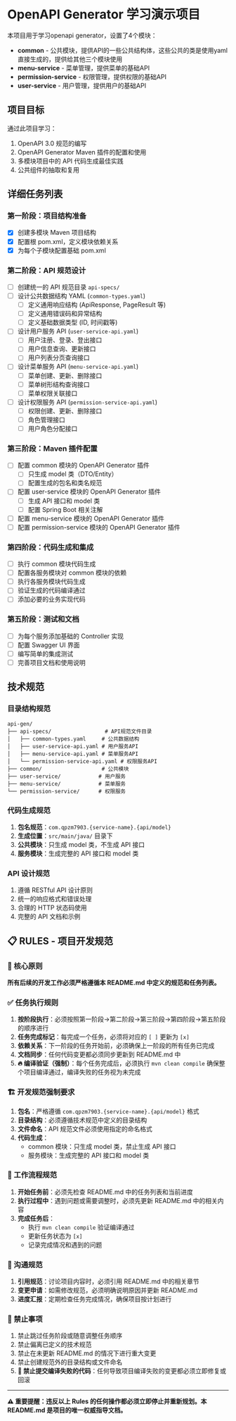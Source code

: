 # OpenAPI Generator 学习演示项目

本项目用于学习openapi generator，设置了4个模块：
- **common** - 公共模块，提供API的一些公共结构体，这些公共的类是使用yaml直接生成的，提供给其他三个模块使用
- **menu-service** - 菜单管理，提供菜单的基础API
- **permission-service** - 权限管理，提供权限的基础API
- **user-service** - 用户管理，提供用户的基础API

## 项目目标
通过此项目学习：
1. OpenAPI 3.0 规范的编写
2. OpenAPI Generator Maven 插件的配置和使用
3. 多模块项目中的 API 代码生成最佳实践
4. 公共组件的抽取和复用

## 详细任务列表

### 第一阶段：项目结构准备
- [x] 创建多模块 Maven 项目结构
- [x] 配置根 pom.xml，定义模块依赖关系
- [x] 为每个子模块配置基础 pom.xml

### 第二阶段：API 规范设计
- [ ] 创建统一的 API 规范目录 `api-specs/`
- [ ] 设计公共数据结构 YAML (`common-types.yaml`)
  - [ ] 定义通用响应结构 (ApiResponse, PageResult 等)
  - [ ] 定义通用错误码和异常结构
  - [ ] 定义基础数据类型 (ID, 时间戳等)
- [ ] 设计用户服务 API (`user-service-api.yaml`)
  - [ ] 用户注册、登录、登出接口
  - [ ] 用户信息查询、更新接口
  - [ ] 用户列表分页查询接口
- [ ] 设计菜单服务 API (`menu-service-api.yaml`)
  - [ ] 菜单创建、更新、删除接口
  - [ ] 菜单树形结构查询接口
  - [ ] 菜单权限关联接口
- [ ] 设计权限服务 API (`permission-service-api.yaml`)
  - [ ] 权限创建、更新、删除接口
  - [ ] 角色管理接口
  - [ ] 用户角色分配接口

### 第三阶段：Maven 插件配置
- [ ] 配置 common 模块的 OpenAPI Generator 插件
  - [ ] 只生成 model 类（DTO/Entity）
  - [ ] 配置生成的包名和类名规范
- [ ] 配置 user-service 模块的 OpenAPI Generator 插件
  - [ ] 生成 API 接口和 model 类
  - [ ] 配置 Spring Boot 相关注解
- [ ] 配置 menu-service 模块的 OpenAPI Generator 插件
- [ ] 配置 permission-service 模块的 OpenAPI Generator 插件

### 第四阶段：代码生成和集成
- [ ] 执行 common 模块代码生成
- [ ] 配置各服务模块对 common 模块的依赖
- [ ] 执行各服务模块代码生成
- [ ] 验证生成的代码编译通过
- [ ] 添加必要的业务实现代码

### 第五阶段：测试和文档
- [ ] 为每个服务添加基础的 Controller 实现
- [ ] 配置 Swagger UI 界面
- [ ] 编写简单的集成测试
- [ ] 完善项目文档和使用说明

## 技术规范

### 目录结构规范
```
api-gen/
├── api-specs/                 # API规范文件目录
│   ├── common-types.yaml     # 公共数据结构
│   ├── user-service-api.yaml # 用户服务API
│   ├── menu-service-api.yaml # 菜单服务API
│   └── permission-service-api.yaml # 权限服务API
├── common/                   # 公共模块
├── user-service/            # 用户服务
├── menu-service/            # 菜单服务
└── permission-service/      # 权限服务
```

### 代码生成规范
1. **包名规范**：`com.qpzm7903.{service-name}.{api/model}`
2. **生成位置**：`src/main/java/` 目录下
3. **公共模块**：只生成 model 类，不生成 API 接口
4. **服务模块**：生成完整的 API 接口和 model 类

### API 设计规范
1. 遵循 RESTful API 设计原则
2. 统一的响应格式和错误处理
3. 合理的 HTTP 状态码使用
4. 完整的 API 文档和示例

## 📋 RULES - 项目开发规范

### 🎯 核心原则
**所有后续的开发工作必须严格遵循本 README.md 中定义的规范和任务列表。**

### ✅ 任务执行规则
1. **按阶段执行**：必须按照第一阶段→第二阶段→第三阶段→第四阶段→第五阶段的顺序进行
2. **任务完成标记**：每完成一个任务，必须将对应的 `[ ]` 更新为 `[x]`
3. **依赖关系**：下一阶段的任务开始前，必须确保上一阶段的所有任务已完成
4. **文档同步**：任何代码变更都必须同步更新到 README.md 中
5. **🔥 编译验证（强制）**：每个任务完成后，必须执行 `mvn clean compile` 确保整个项目编译通过，编译失败的任务视为未完成

### 🏗️ 开发规范强制要求
1. **包名**：严格遵循 `com.qpzm7903.{service-name}.{api/model}` 格式
2. **目录结构**：必须遵循技术规范中定义的目录结构
3. **文件命名**：API 规范文件必须使用指定的命名格式
4. **代码生成**：
   - common 模块：只生成 model 类，禁止生成 API 接口
   - 服务模块：生成完整的 API 接口和 model 类

### 🔄 工作流程规范
1. **开始任务前**：必须先检查 README.md 中的任务列表和当前进度
2. **执行过程中**：遇到问题或需要调整时，必须先更新 README.md 中的相关内容
3. **完成任务后**：
   - 执行 `mvn clean compile` 验证编译通过
   - 更新任务状态为 `[x]`
   - 记录完成情况和遇到的问题

### 📝 沟通规范
1. **引用规范**：讨论项目内容时，必须引用 README.md 中的相关章节
2. **变更申请**：如需修改规范，必须明确说明原因并更新 README.md
3. **进度汇报**：定期检查任务完成情况，确保项目按计划进行

### 🚫 禁止事项
1. 禁止跳过任务阶段或随意调整任务顺序
2. 禁止偏离已定义的技术规范
3. 禁止在未更新 README.md 的情况下进行重大变更
4. 禁止创建规范外的目录结构或文件命名
5. **🚫 禁止提交编译失败的代码**：任何导致项目编译失败的变更都必须立即修复或回滚

---
**⚠️ 重要提醒：违反以上 Rules 的任何操作都必须立即停止并重新规划。本 README.md 是项目的唯一权威指导文档。**